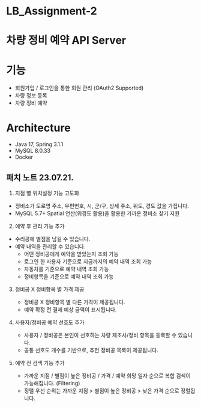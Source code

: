# LB_Assignment-2

# 차량 정비 예약 API Server

# 기능
* 회원가입 / 로그인을 통한 회원 관리 (OAuth2 Supported)
* 차량 정보 등록
* 차량 정비 예약


# Architecture
* Java 17, Spring 3.1.1
* MySQL 8.0.33
* Docker

## 패치 노트 23.07.21.

1. 지점 별 위치설정 기능 고도화
* 정비소가 도로명 주소, 우편번호, 시, 군/구, 상세 주소, 위도, 경도 값을 가집니다.
* MySQL 5.7+ Spatial 연산(위경도 활용)을 활용한 가까운 정비소 찾기 지원

2. 예약 후 관리 기능 추가
* 수리공에 별점을 남길 수 있습니다.
* 예약 내역을 관리할 수 있습니다.
  * 어떤 정비공에게 예약을 받았는지 조회 가능
  * 로그인 한 사용자 기준으로 지금까지의 예약 내역 조회 가능
  * 자동차를 기준으로 예약 내역 조회 가능
  * 정비항목을 기준으로 예약 내역 조회 가능

3. 정비공 X 정비항목 별 가격 제공
   * 정비공 X 정비항목 별 다른 가격이 제공됩니다.
   * 예약 확정 전 결제 예상 금액이 표시됩니다.
  
4. 사용자/정비공 예약 선호도 추가
   * 사용자 / 정비공은 본인이 선호하는 차량 제조사/정비 항목을 등록할 수 있습니다.
   * 공통 선호도 개수를 기반으로, 추천 정비공 목록이 제공됩니다.

5. 예약 전 검색 기능 추가
   * 가까운 지점 / 별점이 높은 정비공 / 가격 / 예약 희망 일자 순으로 복합 검색이 가능해집니다. (Filtering)
   * 정렬 우선 순위는 가까운 지점 > 별점이 높은 정비공 > 낮은 가격 순으로 정렬됩니다.
  
  
